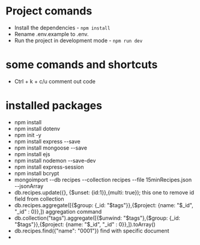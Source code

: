 # Project comands

- Install the dependencies -  `npm install`
- Rename .env.example to .env. 
- Run the project in development mode - `npm run dev`

# some comands and shortcuts

- Ctrl + k + c/u  comment out code




# installed packages

- npm install
- npm install dotenv
- npm init -y
- npm install express --save
- npm install mongoose --save
- npm install ejs
- npm install nodemon --save-dev
- npm install express-session
- npm install bcrypt
- mongoimport --db recipes --collection recipes --file 15minRecipes.json --jsonArray
- db.recipes.update({}, {$unset: {id:1}},{multi: true});                                        this one to remove id field from collection
- db.recipes.aggregate([{$group: {_id: "$tags"}},{$project: {name: "$_id", "_id" : 0}},])       aggregation command
- db.collection("tags").aggregate([{$unwind: "$tags"},{$group: {_id: "$tags"}},{$project: {name: "$_id", "_id" : 0}},]).toArray()
- db.recipes.find({"name": "0001"})                             find with specific document
- 